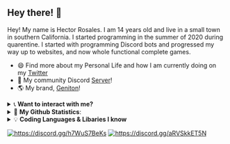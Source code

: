 ## Hey there! 👋 

Hey! My name is Hector Rosales. I am 14 years old and live in a small town in southern California. I started programming in the summer of 2020 during quarentine. I started with programming Discord bots and progressed my way up to websites, and now whole functional complete games. 

- 😄 Find more about my Personal Life and how I am currently doing on my [Twitter](https://twitter.com/ZeekzTheKing)
- 👥 My community Discord [Server](https://discord.gg/3rTTbGbsQG)!
- 🌎 My brand, [Geniton](https://geniton.com)!

<details>
<summary>📞 <b>Want to interact with me?</b></summary>

<p align = "center">

  [<img src ="https://img.shields.io/badge/discord-%237289DA.svg?&style=for-the-badge&logo=discord&logoColor=white2">](https://discord.gg/3rTTbGbsQG)
  [<img src = "https://img.shields.io/badge/instagram-%23E4405F.svg?&style=for-the-badge&logo=instagram&logoColor=white">](https://www.instagram.com/zeekztheking/)
   [<img src = "https://img.shields.io/badge/youtube-%23FF0000.svg?&style=for-the-badge&logo=youtube&logoColor=white">](https://www.youtube.com/channel/UCBTJpuhHTPxHq0A31taNp4A)
  [<img src="https://img.shields.io/badge/twitter-%231DA1F2.svg?&style=for-the-badge&logo=twitter&logoColor=white" />](https://twitter.com/ZeekzTheKing) 
</p>

</details>

<details>
<summary>🎨 <b>My Github Statistics</b>: </summary>

<br>
<p><img align="center" src="https://github-readme-stats.vercel.app/api/top-langs?username=ZeekzAtGeniton&show_icons=true&layout=compact&bg_color=1f1d2e&text_color=FAF4ED&icon_color=C3A6E6&title_color=9CCFD8" alt="ZeekzAtGeniton"/></p>
<p><img align="center" src="https://github-readme-stats.vercel.app/api?username=ZeekzAtGeniton&show_icons=true&locale=en&layout=compact&bg_color=1f1d2e&text_color=FAF4ED&icon_color=C3A6E6&title_color=9CCFD8" alt="ZeekzAtGeniton"/></p>
<br>
</details>

<details>
<summary>💡 <b>Coding Languages & Libaries I know</b></summary>


<p align = "left">

- discord.js
- JavaScript
- Java (MC Plugins)
- HTML
- C#
- C++
- Mongoose (MongoDB)
- discord.py

</p>

</details>

<a href="https://discord.gg/bj9ynq57dj" target="blank"><img src="https://shields.io/badge/join_my-discord-7289DA?logo=discord&style=for-the-badge" alt="https://discord.gg/h7WuS7BeKs"/></a>
<a href="https://discord.gg/dphmTfWX4D" target="blank"><img src="https://shields.io/badge/join_my-discord2-7289DA?logo=discord&style=for-the-badge" alt="https://discord.gg/aRVSkkET5N"/></a>
